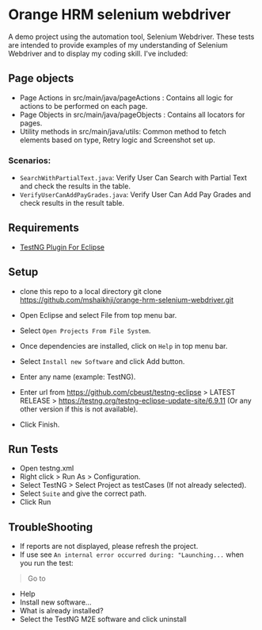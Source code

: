 # Orange HRM selenium webdriver
A demo project using the automation tool, Selenium Webdriver. These tests are intended to provide examples of my understanding of Selenium Webdriver and to display my coding skill.
I've included:

## Page objects
- Page Actions in src/main/java/pageActions : Contains all logic for actions to be performed on each page.
-  Page Objects in src/main/java/pageObjects : Contains all locators for pages.
- Utility methods in src/main/java/utils: Common method to fetch elements based on type, Retry logic and Screenshot set up.

### Scenarios:
- `SearchWithPartialText.java`: Verify User Can Search with Partial Text and check the results in the table.
- `VerifyUserCanAddPayGrades.java`: Verify User Can Add Pay Grades and check results in the result table.

## Requirements

- [TestNG Plugin For Eclipse](https://github.com/cbeust/testng-eclipse)


## Setup
- clone this repo to a local directory
git clone https://github.com/mshaikhji/orange-hrm-selenium-webdriver.git

- Open Eclipse and select File from top menu bar.
- Select `Open Projects From File System`.
- Once dependencies are installed, click on `Help` in top menu bar.
- Select `Install new Software` and click Add button.
- Enter any name (example: TestNG).
- Enter url from https://github.com/cbeust/testng-eclipse > LATEST RELEASE > https://testng.org/testng-eclipse-update-site/6.9.11 (Or any other version if this is not available).
- Click Finish.


## Run Tests
- Open testng.xml
- Right click > Run As > Configuration.
- Select TestNG > Select Project as testCases (If not already selected).
- Select `Suite` and give the correct path.
- Click Run

## TroubleShooting
- If reports are not displayed, please refresh the project.
- If use see `An internal error occurred during: "Launching...` when you run the test:
 > Go to 
- Help
- Install new software...
- What is already installed?
- Select the TestNG M2E software and click uninstall

